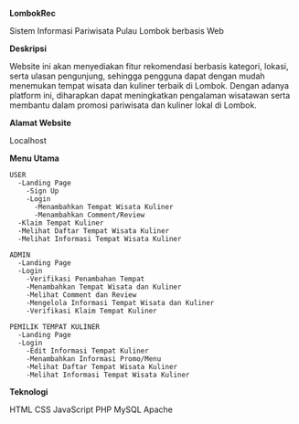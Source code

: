 **LombokRec**

Sistem Informasi Pariwisata Pulau Lombok berbasis Web

**Deskripsi**

Website ini akan menyediakan fitur rekomendasi berbasis kategori, lokasi, serta ulasan pengunjung, sehingga pengguna dapat dengan mudah menemukan tempat wisata dan kuliner terbaik di Lombok. Dengan adanya platform ini, diharapkan dapat meningkatkan pengalaman wisatawan serta membantu dalam promosi pariwisata dan kuliner lokal di Lombok.

**Alamat Website**

Localhost

**Menu Utama**

    USER
      -Landing Page
        -Sign Up
        -Login
          -Menambahkan Tempat Wisata Kuliner
          -Menambahkan Comment/Review
      -Klaim Tempat Kuliner
      -Melihat Daftar Tempat Wisata Kuliner
      -Melihat Informasi Tempat Wisata Kuliner

    ADMIN
      -Landing Page
      -Login
        -Verifikasi Penambahan Tempat
        -Menambahkan Tempat Wisata dan Kuliner
        -Melihat Comment dan Review
        -Mengelola Informasi Tempat Wisata dan Kuliner
        -Verifikasi Klaim Tempat Kuliner
    
    PEMILIK TEMPAT KULINER
      -Landing Page
      -Login
        -Edit Informasi Tempat Kuliner
        -Menambahkan Informasi Promo/Menu
        -Melihat Daftar Tempat Wisata Kuliner
        -Melihat Informasi Tempat Wisata Kuliner

**Teknologi**

HTML
CSS
JavaScript
PHP
MySQL
Apache
